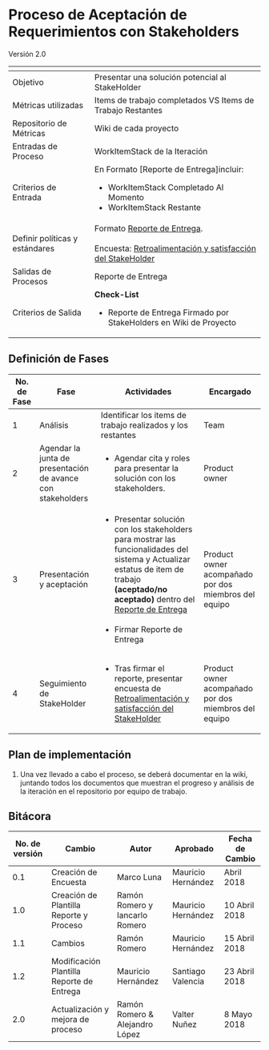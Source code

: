 
# Proceso de Aceptación de Requerimientos con Stakeholders
Versión 2.0


[]() | []()
--|--
Objetivo | Presentar una solución potencial al StakeHolder
Métricas utilizadas | Items de trabajo completados VS Items de Trabajo Restantes
Repositorio de Métricas | Wiki de cada proyecto
Entradas de Proceso | WorkItemStack de la Iteración
Criterios de Entrada | En Formato [Reporte de Entrega]incluir: <ul><li>WorkItemStack Completado Al Momento</li><li>WorkItemStack Restante</li></ul>
Definir políticas y estándares | Formato [Reporte de Entrega](https://github.com/CaveLabs-1/Wiki/blob/ramonromero-procesosRM-aceptacion-cambios/Requerimientos/Formatos/Formato%20de%20Reporte%20de%20Entrega.docx). <br><br>Encuesta: [Retroalimentación y satisfacción del StakeHolder](https://goo.gl/forms/YiAKVsz9Xri5FAFC3)
Salidas de Procesos | Reporte de Entrega
Criterios de Salida | **Check-List** <ul><li>Reporte de Entrega Firmado por StakeHolders en Wiki de Proyecto</li></ul>


## Definición de Fases
No. de Fase | Fase | Actividades | Encargado
------------|------|-------------|-----------
1 | Análisis | Identificar los items de trabajo realizados y los restantes | Team
2 | Agendar la junta de presentación de avance con stakeholders | <ul><li>Agendar cita y roles para presentar la solución con los stakeholders.</li></ul> | Product owner
3 | Presentación y aceptación | <ul><li>Presentar solución con los stakeholders para mostrar las funcionalidades del sistema y Actualizar estatus de item de trabajo **(aceptado/no aceptado)** dentro del [Reporte de Entrega](https://github.com/CaveLabs-1/Wiki/blob/ramonromero-procesosRM-aceptacion-cambios/Requerimientos/Formatos/Formato%20de%20Reporte%20de%20Entrega.docx)</li><br><li>Firmar Reporte de Entrega</li><ul>| Product owner acompañado por dos miembros del equipo
4 | Seguimiento de StakeHolder | <ul><li>Tras firmar el reporte, presentar encuesta de [Retroalimentación y satisfacción del StakeHolder](https://goo.gl/forms/YiAKVsz9Xri5FAFC3)</li></ul>| Product owner acompañado por dos miembros del equipo

## Plan de implementación
1. Una vez llevado a cabo el proceso, se deberá documentar en la wiki, juntando todos los documentos que muestran el progreso y análisis de la iteración en el repositorio por equipo de trabajo.

## Bitácora
No. de versión | Cambio | Autor | Aprobado | Fecha de Cambio
---------------|--------|-------|----------|-----------------
0.1 | Creación de Encuesta |  Marco Luna | Mauricio Hernández | Abril 2018
1.0 | Creación de Plantilla Reporte y Proceso |Ramón Romero y Iancarlo Romero | Mauricio Hernández | 10 Abril 2018
1.1 | Cambios | Ramón Romero | Mauricio Hernández |15 Abril 2018
1.2 | Modificación Plantilla Reporte de Entrega | Mauricio Hernández | Santiago Valencia | 23 Abril 2018
2.0 | Actualización y mejora de  proceso | Ramón Romero & Alejandro López | Valter Nuñez  | 8 Mayo 2018

